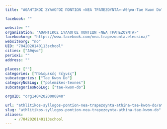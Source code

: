 ```yaml
---
title: "ΑΘΛΗΤΙΚΟΣ ΣΥΛΛΟΓΟΣ ΠΟΝΤΙΩΝ «ΝΕΑ ΤΡΑΠΕΖΟΥΝΤΑ»-Αθήνα-Tae Kwon Do"

facebook: ""

website: ""
organisation: "ΑΘΛΗΤΙΚΟΣ ΣΥΛΛΟΓΟΣ ΠΟΝΤΙΩΝ «ΝΕΑ ΤΡΑΠΕΖΟΥΝΤΑ»"
facebookorg: "https://www.facebook.com/nea.trapezounta.eleusina/"
websiteorg: "no"
UID: "7042020140113school"
cities: ["Αθήνα"]
perioxi: ""
address: ""

places: [""]
categories: ["Πολεμικές τέχνες"]
subcategories: ["Tae Kwon Do"]
categoryNoSLug: ["polemikes-texnes"]
subcategoriesNoSLug: ["tae-kwon-do"]

orgUID: "org14042020000840"

url: "athlitikos-syllogos-pontion-nea-trapezoynta-athina-tae-kwon-do/athina"
slug: "athlitikos-syllogos-pontion-nea-trapezoynta-athina-tae-kwon-do"
aliases:
    - /7042020140113school
---
```





